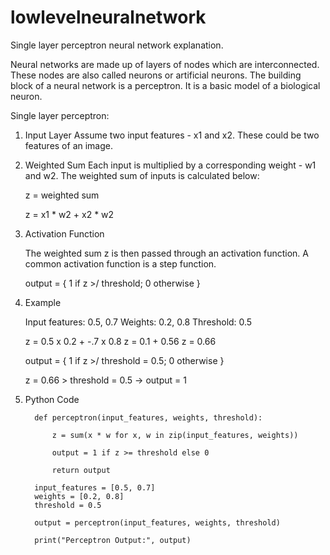 # lowlevelneuralnetwork
Single layer perceptron neural network explanation.

Neural networks are made up of layers of nodes which are interconnected. These nodes are also called neurons or artificial neurons. The building block of a neural network is a perceptron. It is a basic model of a biological neuron. 

Single layer perceptron:

1. Input Layer
   Assume two input features - x1 and x2. These could be two features of an image.

2. Weighted Sum
   Each input is multiplied by a corresponding weight - w1 and w2. The weighted sum of inputs is calculated       below:

   z = weighted sum

   z = x1 * w2 + x2 * w2

3. Activation Function

   The weighted sum z is then passed through an activation function. A common activation function is a step       function.

   output = { 1 if z >/ threshold; 0 otherwise }

4. Example

   Input features: 0.5, 0.7
   Weights: 0.2, 0.8
   Threshold: 0.5

   z = 0.5 x 0.2 + -.7 x 0.8
   z = 0.1 + 0.56
   z = 0.66

   output = { 1 if z >/ threshold = 0.5; 0 otherwise }

   z = 0.66 > threshold = 0.5 -> output = 1

5. Python Code

         def perceptron(input_features, weights, threshold):

             z = sum(x * w for x, w in zip(input_features, weights))

             output = 1 if z >= threshold else 0

             return output

         input_features = [0.5, 0.7]
         weights = [0.2, 0.8]
         threshold = 0.5

         output = perceptron(input_features, weights, threshold)

         print("Perceptron Output:", output)
